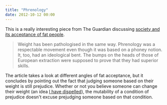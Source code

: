 ```yaml
---
title: "Phrenology"
date: 2012-10-12 00:00
---
```


<import><p>This is a really interesting piece from The Guardian discussing <a href="http://www.guardian.co.uk/lifeandstyle/2006/jul/09/healthandwellbeing.features">society and its acceptance of fat people</a>.</p>

<blockquote>
  <p>Weight has been pathologised in the same way. Phrenology was a respectable movement even though it was based on a phoney notion. It, too, had an ideological bent. The bumps on the heads of those of European extraction were supposed to prove that they had superior skills.</p>
</blockquote>

<p>The article takes a look at different angles of fat acceptance, but it concludes by pointing out the fact that judging someone based on their weight is still prejudice. Whether or not you believe someone can change their weight (an idea <a href="http://ashfurrow.com/2012/03/society-health-and-the-politics-of-being-fat">I have dispelled</a>), the mutability of a condition of prejudice doesn't excuse prejudging someone based on that condition.</p></import>

<!-- more -->

